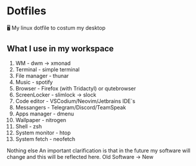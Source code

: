 # Dotfiles
:desktop_computer: My linux dotfile to costum my desktop


## What I use in my workspace
1. WM - dwm -> xmonad
2. Terminal - simple terminal
3. File manager - thunar
4. Music - spotify
5. Browser - Firefox (with Tridactyl) or qutebrowser
6. ScreenLocker - slimlock -> slock
7. Code editor - VSCodium/Neovim/Jetbrains IDE`s
8. Messangers - Telegram/Discord/TeamSpeak
9. Apps manager - dmenu
10. Wallpaper - nitrogen
11. Shell - zsh
12. System monitor - htop
13. System fetch - neofetch

Nothing else
An important clarification is that in the future my software will change and this will be reflected here. Old Software -> New
